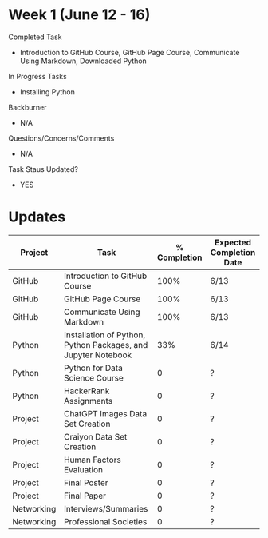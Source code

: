 
# Week 1 (June 12 - 16)
Completed Task 
  - Introduction to GitHub Course, GitHub Page Course, Communicate Using Markdown, Downloaded Python

In Progress Tasks 
  - Installing Python

Backburner
  - N/A

Questions/Concerns/Comments
  - N/A

Task Staus Updated? 
  - YES


# Updates

|Project | Task | % Completion | Expected Completion Date |
--- | --- | --- | --- |
| GitHub | Introduction to GitHub Course | 100% | 6/13 |||
| GitHub | GitHub Page Course | 100% | 6/13 |||
| GitHub | Communicate Using Markdown | 100% | 6/13 |||
| Python | Installation of Python, Python Packages, and Jupyter Notebook | 33% | 6/14 |||
| Python | Python for Data Science Course | 0 | ? |||
| Python | HackerRank Assignments | 0 | ? |||
| Project | ChatGPT Images Data Set Creation | 0 | ? |||
| Project | Craiyon Data Set Creation | 0 | ? |||
| Project | Human Factors Evaluation | 0 | ? |||
| Project | Final Poster | 0 | ? |||
| Project | Final Paper | 0 | ? |||
| Networking | Interviews/Summaries | 0 | ? |||
| Networking | Professional Societies | 0 | ? |||
